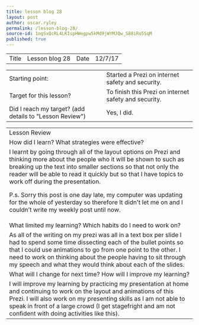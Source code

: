 ```yaml
---
title: lesson blog 28
layout: post
author: oscar.ryley
permalink: /lesson-blog-28/
source-id: 1ngSxQcRL4LKIspHWegpw5kMd9jWYMJQw_S88iRo5SqM
published: true
---
```

<table>
  <tr>
    <td>Title</td>
    <td>Lesson blog 28</td>
    <td>Date</td>
    <td>12/7/17</td>
  </tr>
</table>


<table>
  <tr>
    <td>Starting point:</td>
    <td>Started a Prezi on internet safety and security.</td>
  </tr>
  <tr>
    <td>Target for this lesson?</td>
    <td>To finish this Prezi on internet safety and security.</td>
  </tr>
  <tr>
    <td>Did I reach my target? 
(add details to "Lesson Review")</td>
    <td>Yes, I did.</td>
  </tr>
</table>


<table>
  <tr>
    <td>Lesson Review</td>
  </tr>
  <tr>
    <td>How did I learn? What strategies were effective? </td>
  </tr>
  <tr>
    <td>I learnt by going through all of the layout options on Prezi and thinking more about the people who it will be shown to such as breaking up the text into smaller sections so that not only the reader will be able to read it quickly but so that I have topics to work off during the presentation. 

P.s.
Sorry this post is one day late, my computer was updating for the whole of yesterday so therefore It didn't let me on and I couldn’t write my weekly post until now.</td>
  </tr>
  <tr>
    <td>What limited my learning? Which habits do I need to work on? </td>
  </tr>
  <tr>
    <td>As all of the writing on my prezi was all in a text box per slide I had to spend some time dissecting each of the bullet points so that I could use animations to go from one point to the other. I need to work on thinking about the people having to sit through my speech and what they would think about each of the slides.</td>
  </tr>
  <tr>
    <td>What will I change for next time? How will I improve my learning?</td>
  </tr>
  <tr>
    <td>I will improve my learning by practicing my presentation at home and continuing to work on the layout and animations of this Prezi. I will also work on my presenting skills as I am not able to speak in front of a large crowd (I get stagefright and am not confident with doing activities like this).</td>
  </tr>
</table>


